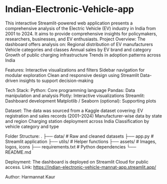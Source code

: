 # Indian-Electronic-Vehicle-app
This interactive Streamlit-powered web application presents a comprehensive analysis of the Electric Vehicle (EV) industry in India from 2001 to 2024.
It aims to provide comprehensive insights for policymakers, researchers, businesses, and EV enthusiasts.
Project Overview:
The dashboard offers analysis on:
Regional distribution of EV manufacturers
Vehicle categories and classes
Annual sales by EV brand and category
Growth of public charging infrastructure
Trends in adoption patterns across India

Features:
Interactive visualizations and filters
Sidebar navigation for modular exploration
Clean and responsive design using Streamlit
Data-driven insights to support decision-making

Tech Stack:
Python: Core programming language
Pandas: Data manipulation and analysis
Plotly: Interactive visualizations
Streamlit: Dashboard development
Matplotlib / Seaborn (optional): Supporting plots

Dataset:
The data was sourced from a Kaggle dataset covering:
EV registration and sales records (2001–2024)
Manufacturer-wise data by state and region
Charging station deployment across India
Classification by vehicle category and type

Folder Structure:
.
├── data/                     # Raw and cleaned datasets
├── app.py                   # Streamlit application
├── utils/                   # Helper functions
├── assets/                  # Images, logos, icons
├── requirements.txt         # Python dependencies
└── README.md

Deployment:
The dashboard is deployed on Streamlit Cloud for public access.
Link: 
https://indian-electronic-vehicle-mannat-app.streamlit.app/

Author:
Harmannat Kaur

